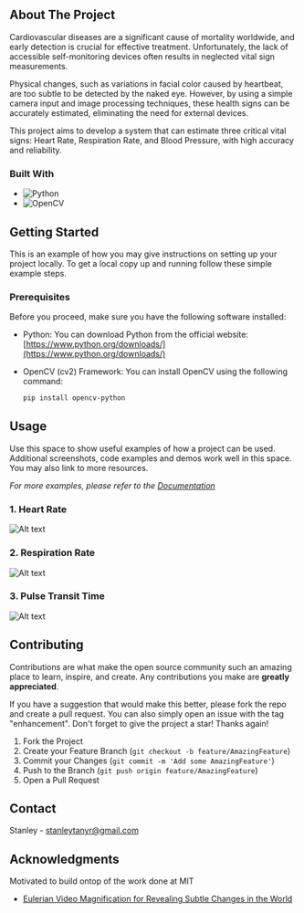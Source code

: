 <!-- ABOUT THE PROJECT -->
## About The Project

Cardiovascular diseases are a significant cause of mortality worldwide, and early detection is crucial for effective treatment. Unfortunately, the lack of accessible self-monitoring devices often results in neglected vital sign measurements.

Physical changes, such as variations in facial color caused by heartbeat, are too subtle to be detected by the naked eye. However, by using a simple camera input and image processing techniques, these health signs can be accurately estimated, eliminating the need for external devices.

This project aims to develop a system that can estimate three critical vital signs: Heart Rate, Respiration Rate, and Blood Pressure, with high accuracy and reliability.




### Built With

* ![Python](https://img.shields.io/badge/python-3670A0?style=for-the-badge&logo=python&logoColor=ffdd54)
* 	![OpenCV](https://img.shields.io/badge/opencv-%23white.svg?style=for-the-badge&logo=opencv&logoColor=white)




<!-- GETTING STARTED -->
## Getting Started

This is an example of how you may give instructions on setting up your project locally.
To get a local copy up and running follow these simple example steps.

### Prerequisites

Before you proceed, make sure you have the following software installed:

* Python: You can download Python from the official website: [https://www.python.org/downloads/](https://www.python.org/downloads/)

* OpenCV (cv2) Framework: You can install OpenCV using the following command:
  ```sh
  pip install opencv-python

<!-- USAGE EXAMPLES -->
## Usage

Use this space to show useful examples of how a project can be used. Additional screenshots, code examples and demos work well in this space. You may also link to more resources.

_For more examples, please refer to the [Documentation](https://example.com)_
### 1. Heart Rate
![Alt text](<Screenshot from 2023-03-28 16-35-21.png>)


### 2. Respiration Rate
![Alt text](<Screenshot from 2023-03-31 23-26-06.png>)

### 3. Pulse Transit Time
![Alt text](<Screenshot from 2023-03-31 15-15-29.png>)

<!-- CONTRIBUTING -->
## Contributing

Contributions are what make the open source community such an amazing place to learn, inspire, and create. Any contributions you make are **greatly appreciated**.

If you have a suggestion that would make this better, please fork the repo and create a pull request. You can also simply open an issue with the tag "enhancement".
Don't forget to give the project a star! Thanks again!

1. Fork the Project
2. Create your Feature Branch (`git checkout -b feature/AmazingFeature`)
3. Commit your Changes (`git commit -m 'Add some AmazingFeature'`)
4. Push to the Branch (`git push origin feature/AmazingFeature`)
5. Open a Pull Request


<!-- CONTACT -->
## Contact

Stanley - [stanleytanyr@gmail.com](stanleytanyr@gmail.com)






<!-- ACKNOWLEDGMENTS -->
## Acknowledgments

Motivated to build ontop of the work done at MIT 

* [Eulerian Video Magnification for Revealing Subtle Changes in the World
](http://people.csail.mit.edu/mrub/evm/)


